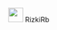  <a href="https://cuyuniverse.co/author/Rizkirb" class="text-xl mt-5" style="text-decoration: none;"><span><img src="https://camo.githubusercontent.com/63371d36886ee658f5a97401f393e1ab1684b2fd3de674b8f5efc7d410b2a3d0/68747470733a2f2f6d656469612e67697068792e636f6d2f6d656469612f57556c706c634d704f43456d5447427442572f67697068792e676966" style="max-width: 100%; display: inline-block;" width="30px" alt=""></span> RizkiRb</a>
